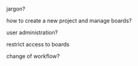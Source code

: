jargon?

how to create a new project and manage boards?

user administration?

restrict access to boards

change of workflow?

